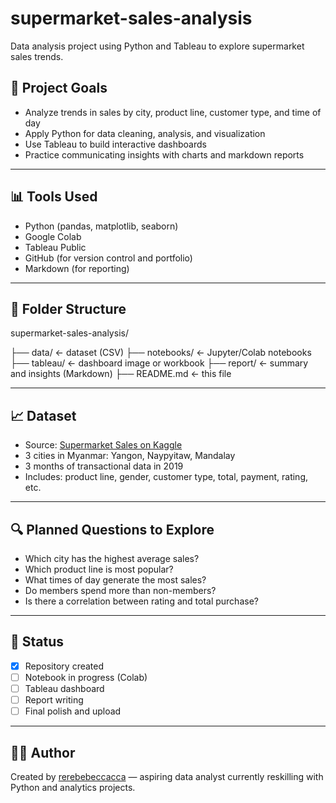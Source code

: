 # supermarket-sales-analysis
Data analysis project using Python and Tableau to explore supermarket sales trends.

## 📌 Project Goals

- Analyze trends in sales by city, product line, customer type, and time of day
- Apply Python for data cleaning, analysis, and visualization
- Use Tableau to build interactive dashboards
- Practice communicating insights with charts and markdown reports

---

## 📊 Tools Used

- Python (pandas, matplotlib, seaborn)
- Google Colab
- Tableau Public
- GitHub (for version control and portfolio)
- Markdown (for reporting)

---

## 📁 Folder Structure
supermarket-sales-analysis/

├── data/ ← dataset (CSV) 
├── notebooks/ ← Jupyter/Colab notebooks
├── tableau/ ← dashboard image or workbook
├── report/ ← summary and insights (Markdown)
├── README.md ← this file


---

## 📈 Dataset

- Source: [Supermarket Sales on Kaggle](https://www.kaggle.com/datasets/faresashraf1001/supermarket-sales)
- 3 cities in Myanmar: Yangon, Naypyitaw, Mandalay
- 3 months of transactional data in 2019
- Includes: product line, gender, customer type, total, payment, rating, etc.

---

## 🔍 Planned Questions to Explore

- Which city has the highest average sales?
- Which product line is most popular?
- What times of day generate the most sales?
- Do members spend more than non-members?
- Is there a correlation between rating and total purchase?

---

## 🧪 Status

- [x] Repository created
- [ ] Notebook in progress (Colab)
- [ ] Tableau dashboard
- [ ] Report writing
- [ ] Final polish and upload

---

## 🙋‍♀️ Author

Created by [rerebebeccacca](https://github.com/rerebebeccacca) — aspiring data analyst currently reskilling with Python and analytics projects.


